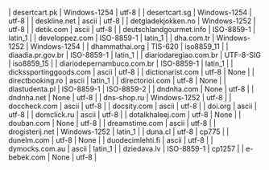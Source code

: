 | desertcart.pk | Windows-1254 | utf-8 |
| desertcart.sg | Windows-1254 | utf-8 |
| deskline.net | ascii | utf-8 |
| detgladekjokken.no | Windows-1252 | utf-8 |
| detik.com | ascii | utf-8 |
| deutschlandgourmet.info | ISO-8859-1 | latin_1 |
| developpez.com | ISO-8859-1 | latin_1 |
| dha.com.tr | Windows-1252 | Windows-1254 |
| dhammathai.org | TIS-620 | iso8859_11 |
| diaadia.pr.gov.br | ISO-8859-1 | latin_1 |
| diariodaregiao.com.br | UTF-8-SIG | iso8859_15 |
| diariodepernambuco.com.br | ISO-8859-1 | latin_1 |
| dickssportinggoods.com | ascii | utf-8 |
| dictionarist.com | utf-8 | None |
| directbooking.ro | ascii | latin_1 |
| directorioi.com | utf-8 | None |
| dlastudenta.pl | ISO-8859-1 | ISO-8859-2 |
| dndnha.com | None | utf-8 |
| dndnha.net | None | utf-8 |
| dns-shop.ru | Windows-1252 | utf-8 |
| doccheck.com | ascii | utf-8 |
| docsity.com | ascii | utf-8 |
| doi.org | ascii | utf-8 |
| domclick.ru | ascii | utf-8 |
| dotalkhaleej.com | utf-8 | None |
| douban.com | None | utf-8 |
| dreamstime.com | ascii | utf-8 |
| drogisterij.net | Windows-1252 | latin_1 |
| duna.cl | utf-8 | cp775 |
| dunelm.com | utf-8 | None |
| duodecimlehti.fi | ascii | utf-8 |
| dymocks.com.au | ascii | latin_1 |
| dziedava.lv | ISO-8859-1 | cp1257 |
| e-bebek.com | None | utf-8 |
